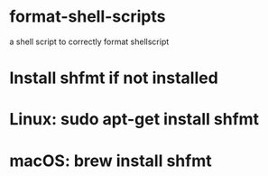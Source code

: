 # format-shell-scripts
a shell script to correctly format shellscript


# Install shfmt if not installed
# Linux: sudo apt-get install shfmt
# macOS: brew install shfmt
